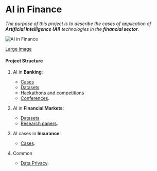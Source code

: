 
# AI in Finance

_The purpose of this project is to describe the cases of application of __Artificial Intelligence (AI)__ technologies in the __financial sector__._

![AI in Finance](https://static.0xcode.in/images/ai-in-finance.png?v=2)

[Large image](https://static.0xcode.in/images/ai-in-finance.large.png)

#### Project Structure

1. AI in __Banking__:
    - [Cases](banking/cases.md)
    - [Datasets](banking/datasets.md)
    - [Hackathons and competitions](banking/hackathons.md)
    - [Conferences](banking/conferences.md).

2. AI in __Financial Markets__:
    - [Datasets](markets/datasets.md)
    - [Research papers](markets/research_papers.md).

3. AI cases in __Insurance__:
    - [Cases](insurance/cases.md).

4. Common
    - [Data Privacy](data_privacy.md).
